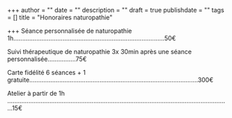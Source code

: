 +++
author = ""
date = ""
description = ""
draft = true
publishdate = ""
tags = []
title = "Honoraires naturopathie"

+++
Séance personnalisée de naturopathie 1h......................................................................................50€

Suivi thérapeutique de naturopathie 3x 30min après une séance personnalisée................75€

Carte fidélité 6 séances + 1 gratuite................................................................................................300€

Atelier à partir de 1h ...............................................................................................................................15€